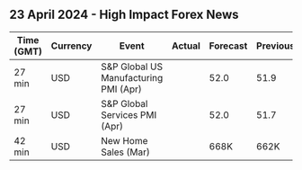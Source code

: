 ## 23 April 2024 - High Impact Forex News

| Time (GMT) | Currency | Event | Actual | Forecast | Previous |
|------|----------|-------|--------|----------|----------|
| 27 min | USD | S&P Global US Manufacturing PMI (Apr) |  | 52.0 | 51.9 |
| 27 min | USD | S&P Global Services PMI (Apr) |  | 52.0 | 51.7 |
| 42 min | USD | New Home Sales (Mar) |  | 668K | 662K |
